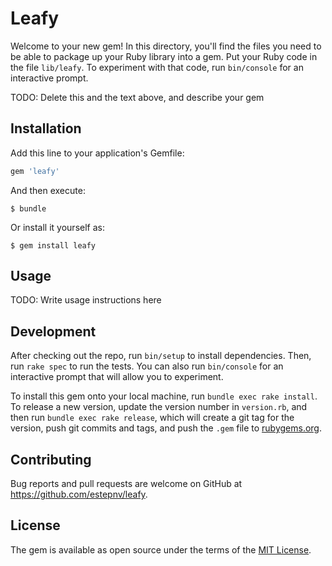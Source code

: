# Leafy

Welcome to your new gem! In this directory, you'll find the files you need to be able to package up your Ruby library into a gem. Put your Ruby code in the file `lib/leafy`. To experiment with that code, run `bin/console` for an interactive prompt.

TODO: Delete this and the text above, and describe your gem

## Installation

Add this line to your application's Gemfile:

```ruby
gem 'leafy'
```

And then execute:

    $ bundle

Or install it yourself as:

    $ gem install leafy

## Usage

TODO: Write usage instructions here

## Development

After checking out the repo, run `bin/setup` to install dependencies. Then, run `rake spec` to run the tests. You can also run `bin/console` for an interactive prompt that will allow you to experiment.

To install this gem onto your local machine, run `bundle exec rake install`. To release a new version, update the version number in `version.rb`, and then run `bundle exec rake release`, which will create a git tag for the version, push git commits and tags, and push the `.gem` file to [rubygems.org](https://rubygems.org).

## Contributing

Bug reports and pull requests are welcome on GitHub at https://github.com/estepnv/leafy.

## License

The gem is available as open source under the terms of the [MIT License](https://opensource.org/licenses/MIT).
